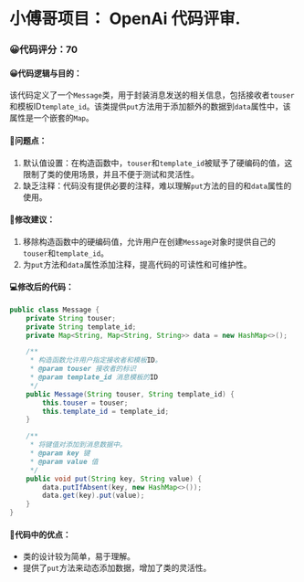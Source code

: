 # 小傅哥项目： OpenAi 代码评审.
### 😀代码评分：70
#### 😀代码逻辑与目的：
该代码定义了一个`Message`类，用于封装消息发送的相关信息，包括接收者`touser`和模板ID`template_id`。该类提供`put`方法用于添加额外的数据到`data`属性中，该属性是一个嵌套的`Map`。

#### 🤔问题点：
1. 默认值设置：在构造函数中，`touser`和`template_id`被赋予了硬编码的值，这限制了类的使用场景，并且不便于测试和灵活性。
2. 缺乏注释：代码没有提供必要的注释，难以理解`put`方法的目的和`data`属性的使用。

#### 🎯修改建议：
1. 移除构造函数中的硬编码值，允许用户在创建`Message`对象时提供自己的`touser`和`template_id`。
2. 为`put`方法和`data`属性添加注释，提高代码的可读性和可维护性。

#### 💻修改后的代码：
```java
public class Message {
    private String touser;
    private String template_id;
    private Map<String, Map<String, String>> data = new HashMap<>();

    /**
     * 构造函数允许用户指定接收者和模板ID。
     * @param touser 接收者的标识
     * @param template_id 消息模板的ID
     */
    public Message(String touser, String template_id) {
        this.touser = touser;
        this.template_id = template_id;
    }

    /**
     * 将键值对添加到消息数据中。
     * @param key 键
     * @param value 值
     */
    public void put(String key, String value) {
        data.putIfAbsent(key, new HashMap<>());
        data.get(key).put(value);
    }
}
```

#### 🌟代码中的优点：
- 类的设计较为简单，易于理解。
- 提供了`put`方法来动态添加数据，增加了类的灵活性。